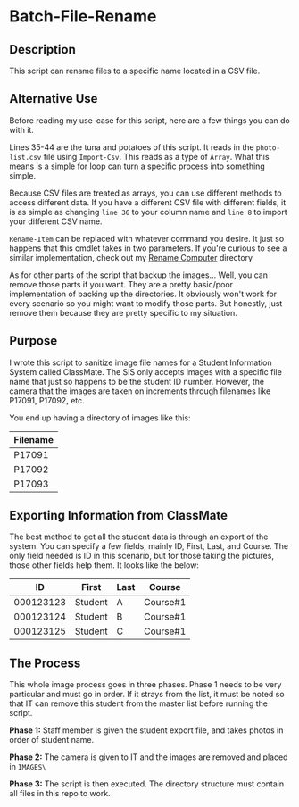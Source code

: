 # Batch-File-Rename

## Description

This script can rename files to a specific name located in a CSV file.

## Alternative Use

Before reading my use-case for this script, here are a few things you can do with it.

Lines 35-44 are the tuna and potatoes of this script. It reads in the `photo-list.csv` file using `Import-Csv`. This reads as a type of `Array`. What this means is a simple for loop can turn a specific process into something simple.

Because CSV files are treated as arrays, you can use different methods to access different data. If you have a different CSV file with different fields, it is as simple as changing `line 36` to your column name and `line 8` to import your different CSV name.

`Rename-Item` can be replaced with whatever command you desire. It just so happens that this cmdlet takes in two parameters. If you're curious to see a similar implementation, check out my [Rename Computer](https://github.com/importedtea/powershell/tree/master/Remote_Tools/RenameComputer) directory

As for other parts of the script that backup the images... Well, you can remove those parts if you want. They are a pretty basic/poor implementation of backing up the directories. It obviously won't work for every scenario so you might want to modify those parts. But honestly, just remove them because they are pretty specific to my situation.

## Purpose

I wrote this script to sanitize image file names for a Student Information System called ClassMate. The SIS only accepts images with a specific file name that just so happens to be the student ID number. However, the camera that the images are taken on increments through filenames like P17091, P17092, etc.

You end up having a directory of images like this:

| Filename |
|---|
|P17091|
|P17092|
|P17093|

## Exporting Information from ClassMate

The best method to get all the student data is through an export of the system. You can specify a few fields, mainly ID, First, Last, and Course. The only field needed is ID in this scenario, but for those taking the pictures, those other fields help them. It looks like the below:

| ID | First | Last | Course |
|---|---|---|---|
| 000123123 | Student  | A | Course#1  |
| 000123124 | Student  | B | Course#1  |
| 000123125 | Student  | C | Course#1  |

## The Process

This whole image process goes in three phases. Phase 1 needs to be very particular and must go in order. If it strays from the list, it must be noted so that IT can remove this student from the master list before running the script.

**Phase 1:** Staff member is given the student export file, and takes photos in order of student name.

**Phase 2:** The camera is given to IT and the images are removed and placed in `IMAGES\`

**Phase 3:** The script is then executed. The directory structure must contain all files in this repo to work.